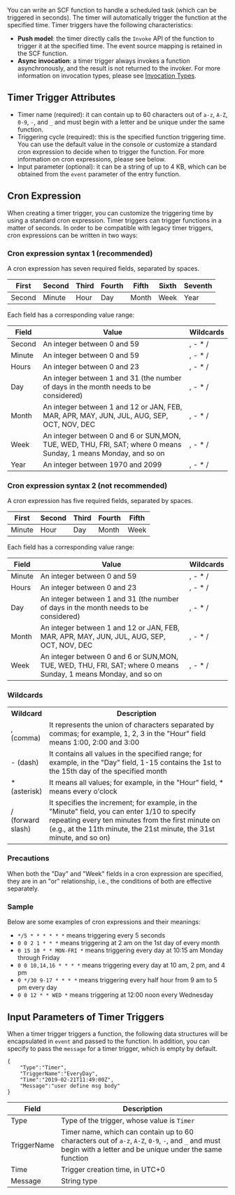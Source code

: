 You can write an SCF function to handle a scheduled task (which can be triggered in seconds). The timer will automatically trigger the function at the specified time. Timer triggers have the following characteristics:
- **Push model**: the timer directly calls the `Invoke` API of the function to trigger it at the specified time. The event source mapping is retained in the SCF function.
- **Async invocation**: a timer trigger always invokes a function asynchronously, and the result is not returned to the invoker. For more information on invocation types, please see [Invocation Types](https://intl.cloud.tencent.com/document/product/583/9694).

## Timer Trigger Attributes

- Timer name (required): it can contain up to 60 characters out of `a-z`, `A-Z`, `0-9`, `-`, and `_` and must begin with a letter and be unique under the same function.
- Triggering cycle (required): this is the specified function triggering time. You can use the default value in the console or customize a standard cron expression to decide when to trigger the function. For more information on cron expressions, please see below.
- Input parameter (optional): it can be a string of up to 4 KB, which can be obtained from the `event` parameter of the entry function.

## Cron Expression
When creating a timer trigger, you can customize the triggering time by using a standard cron expression. Timer triggers can trigger functions in a matter of seconds. In order to be compatible with legacy timer triggers, cron expressions can be written in two ways:


### Cron expression syntax 1 (recommended)
A cron expression has seven required fields, separated by spaces.
						
| First | Second | Third | Fourth | Fifth | Sixth | Seventh |
|----------|----------|----------|---------|----------|----------|----------|
| Second | Minute | Hour | Day | Month | Week | Year |

Each field has a corresponding value range:

| Field | Value | Wildcards |
|-------|-------|--------|
| Second | An integer between 0 and 59 | , - * / |
| Minute | An integer between 0 and 59 | , - * / |
| Hours | An integer between 0 and 23 | , - * / |
| Day | An integer between 1 and 31 (the number of days in the month needs to be considered) | , - * / |
| Month | An integer between 1 and 12 or JAN, FEB, MAR, APR, MAY, JUN, JUL, AUG, SEP, OCT, NOV, DEC | , - * / |
| Week | An integer between 0 and 6 or SUN,MON, TUE, WED, THU, FRI, SAT; where 0 means Sunday, 1 means Monday, and so on |, - * / |
| Year | An integer between 1970 and 2099 | , - * / |

### Cron expression syntax 2 (not recommended)
A cron expression has five required fields, separated by spaces.

| First | Second | Third | Fourth | Fifth |
|----------|----------|----------|---------|----------|
| Minute | Hour | Day | Month | Week |

Each field has a corresponding value range:

| Field | Value | Wildcards |
|---------|---------|---------|
| Minute | An integer between 0 and 59 | , - * / |
| Hours | An integer between 0 and 23 | , - * / |
| Day | An integer between 1 and 31 (the number of days in the month needs to be considered) | , - * / |
| Month | An integer between 1 and 12 or JAN, FEB, MAR, APR, MAY, JUN, JUL, AUG, SEP, OCT, NOV, DEC | , - * / |
| Week | An integer between 0 and 6 or SUN,MON, TUE, WED, THU, FRI, SAT; where 0 means Sunday, 1 means Monday, and so on |, - * / |

### Wildcards
<table>
	<tr>
		<th>Wildcard</th>
		<th>Description</th>
	</tr>
	<tr>
		<td width="15%">, (comma)</td>
		<td> It represents the union of characters separated by commas; for example, 1, 2, 3 in the "Hour" field means 1:00, 2:00 and 3:00</td>
	</tr>
	<tr>
		<td>- (dash)</td>
		<td> It contains all values in the specified range; for example, in the "Day" field, 1-15 contains the 1st to the 15th day of the specified month</td>
	</tr>
	<tr>
		<td>* (asterisk)</td>
		<td>It means all values; for example, in the "Hour" field, * means every o'clock</td>
	</tr>
	<tr>
		<td>/ (forward slash)</td>
		<td>It specifies the increment; for example, in the "Minute" field, you can enter 1/10 to specify repeating every ten minutes from the first minute on (e.g., at the 11th minute, the 21st minute, the 31st minute, and so on)</td>
	</tr>
</table>

### Precautions
When both the "Day" and "Week" fields in a cron expression are specified, they are in an "or" relationship, i.e., the conditions of both are effective separately.

### Sample
Below are some examples of cron expressions and their meanings:
- `*/5 * * * * * *` means triggering every 5 seconds
- `0 0 2 1 * * *` means triggering at 2 am on the 1st day of every month
- `0 15 10 * * MON-FRI *` means triggering every day at 10:15 am Monday through Friday
- `0 0 10,14,16 * * * *` means triggering every day at 10 am, 2 pm, and 4 pm
- `0 */30 9-17 * * * *` means triggering every half hour from 9 am to 5 pm every day
- `0 0 12 * * WED *` means triggering at 12:00 noon every Wednesday

## Input Parameters of Timer Triggers
When a timer trigger triggers a function, the following data structures will be encapsulated in `event` and passed to the function. In addition, you can specify to pass the `message` for a timer trigger, which is empty by default.
```
{
    "Type":"Timer",
    "TriggerName":"EveryDay",
    "Time":"2019-02-21T11:49:00Z",
    "Message":"user define msg body"
}
```
| Field | Description |
|--|--|
| Type | Type of the trigger, whose value is `Timer` |
|TriggerName | Timer name, which can contain up to 60 characters out of `a-z`, `A-Z`, `0-9`, `-`, and `_` and must begin with a letter and be unique under the same function |
| Time | Trigger creation time, in UTC+0 |
|Message| String type |



